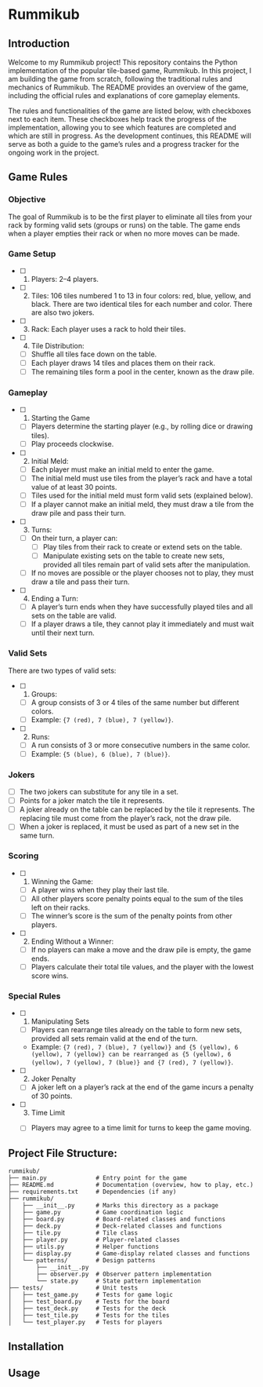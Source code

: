 # Rummikub

## Introduction
Welcome to my Rummikub project! This repository contains the Python implementation of the popular tile-based game, Rummikub. In this project, I am building the game from scratch, following the traditional rules and mechanics of Rummikub. The README provides an overview of the game, including the official rules and explanations of core gameplay elements.

The rules and functionalities of the game are listed below, with checkboxes next to each item. These checkboxes help track the progress of the implementation, allowing you to see which features are completed and which are still in progress. As the development continues, this README will serve as both a guide to the game’s rules and a progress tracker for the ongoing work in the project.

## Game Rules
### Objective
The goal of Rummikub is to be the first player to eliminate all tiles from your rack by forming valid sets (groups or runs) on the table. The game ends when a player empties their rack or when no more moves can be made.

### Game Setup
- [ ] 1. Players: 2–4 players. 
- [ ] 2. Tiles: 106 tiles numbered 1 to 13 in four colors: red, blue, yellow, and black. There are two identical tiles for each number and color. There are also two jokers.
- [ ] 3. Rack: Each player uses a rack to hold their tiles.
- [ ] 4. Tile Distribution:
    - [ ] Shuffle all tiles face down on the table.
    - [ ] Each player draws 14 tiles and places them on their rack.
    - [ ] The remaining tiles form a pool in the center, known as the draw pile.

### Gameplay
- [ ] 1. Starting the Game 
    - [ ] Players determine the starting player (e.g., by rolling dice or drawing tiles).
    - [ ] Play proceeds clockwise.
- [ ] 2. Initial Meld:
    - [ ] Each player must make an initial meld to enter the game.
    - [ ] The initial meld must use tiles from the player’s rack and have a total value of at least 30 points.
    - [ ] Tiles used for the initial meld must form valid sets (explained below).
    - [ ] If a player cannot make an initial meld, they must draw a tile from the draw pile and pass their turn.
- [ ] 3. Turns: 
    - [ ] On their turn, a player can:
        - [ ] Play tiles from their rack to create or extend sets on the table.
        - [ ] Manipulate existing sets on the table to create new sets, provided all tiles remain part of valid sets after the manipulation.
    - [ ] If no moves are possible or the player chooses not to play, they must draw a tile and pass their turn.
- [ ] 4. Ending a Turn:
    - [ ] A player’s turn ends when they have successfully played tiles and all sets on the table are valid.
    - [ ] If a player draws a tile, they cannot play it immediately and must wait until their next turn.

### Valid Sets
There are two types of valid sets:
- [ ] 1. Groups:
    - [ ] A group consists of 3 or 4 tiles of the same number but different colors.
    - [ ] Example: `{7 (red), 7 (blue), 7 (yellow)}`.
- [ ] 2. Runs:
    - [ ] A run consists of 3 or more consecutive numbers in the same color.
    - [ ] Example: `{5 (blue), 6 (blue), 7 (blue)}`.

### Jokers
- [ ] The two jokers can substitute for any tile in a set.
- [ ] Points for a joker match the tile it represents.
- [ ] A joker already on the table can be replaced by the tile it represents. The replacing tile must come from the player’s rack, not the draw pile.
- [ ] When a joker is replaced, it must be used as part of a new set in the same turn.

### Scoring
- [ ] 1. Winning the Game:
    - [ ] A player wins when they play their last tile.
    - [ ] All other players score penalty points equal to the sum of the tiles left on their racks.
    - [ ] The winner’s score is the sum of the penalty points from other players.
- [ ] 2. Ending Without a Winner:
    - [ ] If no players can make a move and the draw pile is empty, the game ends.
    - [ ] Players calculate their total tile values, and the player with the lowest score wins.

### Special Rules
- [ ] 1. Manipulating Sets
    - [ ] Players can rearrange tiles already on the table to form new sets, provided all sets remain valid at the end of the turn.
    - Example: `{7 (red), 7 (blue), 7 (yellow)} and {5 (yellow), 6 (yellow), 7 (yellow)} can be rearranged as {5 (yellow), 6 (yellow), 7 (yellow), 7 (blue)} and {7 (red), 7 (yellow)}`.
- [ ] 2. Joker Penalty
    - [ ] A joker left on a player’s rack at the end of the game incurs a penalty of 30 points.
- [ ] 3. Time Limit
    - [ ] Players may agree to a time limit for turns to keep the game moving.


## Project File Structure:
```
rummikub/
├── main.py              # Entry point for the game
├── README.md            # Documentation (overview, how to play, etc.)
├── requirements.txt     # Dependencies (if any)
├── rummikub/
│   ├── __init__.py      # Marks this directory as a package
│   ├── game.py          # Game coordination logic
│   ├── board.py         # Board-related classes and functions
│   ├── deck.py          # Deck-related classes and functions
│   ├── tile.py          # Tile class
│   ├── player.py        # Player-related classes
│   ├── utils.py         # Helper functions
│   ├── display.py       # Game-display related classes and functions
│   └── patterns/        # Design patterns
│       ├── __init__.py  
│       ├── observer.py  # Observer pattern implementation
│       └── state.py     # State pattern implementation
├── tests/               # Unit tests
│   ├── test_game.py     # Tests for game logic
│   ├── test_board.py    # Tests for the board
│   ├── test_deck.py     # Tests for the deck
│   ├── test_tile.py     # Tests for the tiles
│   └── test_player.py   # Tests for players
```

## Installation

## Usage

